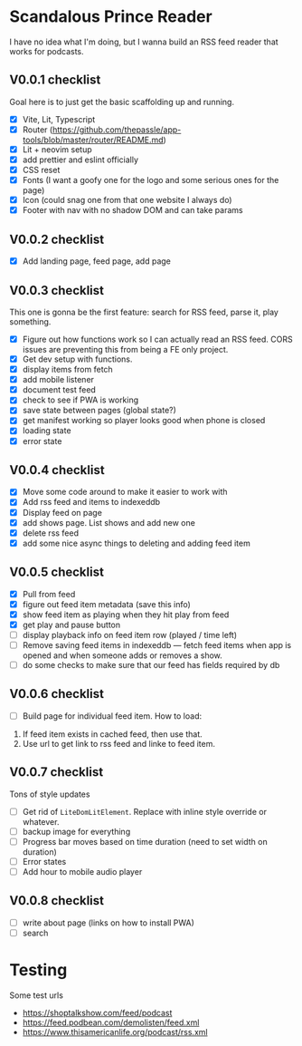 # Scandalous Prince Reader

I have no idea what I'm doing, but I wanna build an RSS feed reader that works
for podcasts.

## V0.0.1 checklist

Goal here is to just get the basic scaffolding up and running.

- [x] Vite, Lit, Typescript
- [x] Router (https://github.com/thepassle/app-tools/blob/master/router/README.md)
- [x] Lit + neovim setup
- [x] add prettier and eslint officially
- [x] CSS reset
- [x] Fonts (I want a goofy one for the logo and some serious ones for the page)
- [x] Icon (could snag one from that one website I always do)
- [x] Footer with nav with no shadow DOM and can take params

## V0.0.2 checklist

- [x] Add landing page, feed page, add page

## V0.0.3 checklist

This one is gonna be the first feature: search for RSS feed, parse it, play
something.

- [x] Figure out how functions work so I can actually read an RSS feed. CORS
      issues are preventing this from being a FE only project.
- [x] Get dev setup with functions.
- [x] display items from fetch
- [x] add mobile listener
- [x] document test feed
- [x] check to see if PWA is working
- [x] save state between pages (global state?)
- [x] get manifest working so player looks good when phone is closed
- [x] loading state
- [x] error state

## V0.0.4 checklist

- [x] Move some code around to make it easier to work with
- [x] Add rss feed and items to indexeddb
- [x] Display feed on page
- [x] add shows page. List shows and add new one
- [x] delete rss feed
- [x] add some nice async things to deleting and adding feed item

## V0.0.5 checklist

- [x] Pull from feed
- [x] figure out feed item metadata (save this info)
- [x] show feed item as playing when they hit play from feed
- [x] get play and pause button
- [ ] display playback info on feed item row (played / time left)
- [ ] Remove saving feed items in indexeddb — fetch feed items when app is
      opened and when someone adds or removes a show.
- [ ] do some checks to make sure that our feed has fields required by db

## V0.0.6 checklist

- [ ] Build page for individual feed item. How to load:

1. If feed item exists in cached feed, then use that.
2. Use url to get link to rss feed and linke to feed item.

## V0.0.7 checklist

Tons of style updates

- [ ] Get rid of `LiteDomLitElement`. Replace with inline style override or
      whatever.
- [ ] backup image for everything
- [ ] Progress bar moves based on time duration (need to set width on duration)
- [ ] Error states
- [ ] Add hour to mobile audio player

## V0.0.8 checklist

- [ ] write about page (links on how to install PWA)
- [ ] search

# Testing

Some test urls

- https://shoptalkshow.com/feed/podcast
- https://feed.podbean.com/demolisten/feed.xml
- https://www.thisamericanlife.org/podcast/rss.xml
